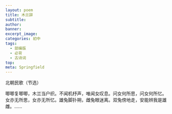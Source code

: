 ```yaml
---
layout: poem
title: 木兰辞
subtitle: 
author: 
banner: 
excerpt_image: 
categories: 初中
tags:
  - 部编版
  - 必背
  - 古诗词
top: 
meta: Springfield
---
```


北朝民歌（节选）

唧唧复唧唧，木兰当户织。不闻机杼声，唯闻女叹息。问女何所思，问女何所忆。女亦无所思，女亦无所忆。雄兔脚扑朔，雌兔眼迷离。双兔傍地走，安能辨我是雄雌。……
